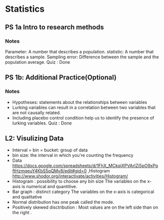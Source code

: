 # Statistics
## PS 1a Intro to research methods
### Notes
 Parameter: A number that describes a population.
 statistic: A number that describes a sample.
 Sampling error: Difference between the sample and the population average.
Quiz : Done
## PS 1b: Additional Practice(Optional)
### Notes 
* Hypotheses: statements about the relationships between variables
* Lurking variables can result in a correlation between two variables that are not causally related. 
* Including placebo control condition help us to identify the presence of lurking variables.
Quiz : Done
## L2: Visulizing Data
* Interval = bin = bucket:  group of data
* bin size: the interval in which you're counting the frequency
* Data https://docs.google.com/spreadsheets/d/1FhX_MCkqiXPVArIZi5pO9xPpftHzmqeuY4KbS5qQMv8/edit#gid=0 ,Histogram http://www.shodor.org/interactivate/activities/Histogram/
* Histogram : possibility to choose any bin size
              The variables on the x-axis is numerical and quantitive.
* Bar graph : distinct category
              The variables on the x-axis is categorical and qualitative
* Normal distribution has one peak called the mode.
* Positively skewed disctribution : Most values are on the left side than on the right .
